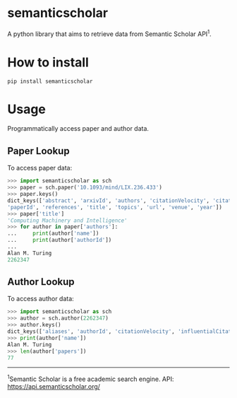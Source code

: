 # semanticscholar
A python library that aims to retrieve data from Semantic Scholar API<sup>1</sup>.

# How to install
```
pip install semanticscholar
```

# Usage
Programmatically access paper and author data.

## Paper Lookup
To access paper data:
```python
>>> import semanticscholar as sch
>>> paper = sch.paper('10.1093/mind/LIX.236.433')
>>> paper.keys()
dict_keys(['abstract', 'arxivId', 'authors', 'citationVelocity', 'citations', 'doi', 'influentialCitationCount',
'paperId', 'references', 'title', 'topics', 'url', 'venue', 'year'])
>>> paper['title']
'Computing Machinery and Intelligence'
>>> for author in paper['authors']:
...     print(author['name'])
...     print(author['authorId'])
...
Alan M. Turing
2262347
```

## Author Lookup
To access author data:
```python
>>> import semanticscholar as sch
>>> author = sch.author(2262347)
>>> author.keys()
dict_keys(['aliases', 'authorId', 'citationVelocity', 'influentialCitationCount', 'name', 'papers', 'url'])
>>> print(author['name'])
Alan M. Turing
>>> len(author['papers'])
77
```
---
<sup>1</sup>Semantic Scholar is a free academic search engine. API: https://api.semanticscholar.org/
